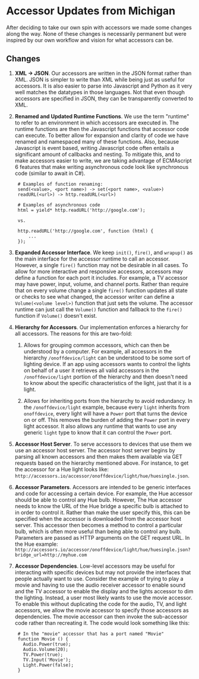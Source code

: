 Accessor Updates from Michigan
==============================

After deciding to take our own spin with accessors we made some changes along
the way. None of these changes is necessarily permanent but were inspired
by our own workflow and vision for what accessors can be.


Changes
-------

1. **XML -> JSON**. Our accessors are written in the JSON format rather than
XML. JSON is simpler to write than XML while being just as useful for accessors.
It is also easier to parse into Javascript and Python as it very well matches
the datatypes in those languages. Not that even though accessors are specified
in JSON, they can be transparently converted to XML.

2. **Renamed and Updated Runtime Functions**. We use the term "runtime" to refer to an
environment in which accessors are executed in. The runtime functions are
then the Javascript functions that accessor code can execute. To better allow
for expansion and clarity of code we have renamed and namespaced many of these
functions. Also, because Javascript is event based, writing Javascript code
often entails a significant amount of callbacks and nesting. To mitigate this,
and to make accessors easier to write, we are taking advantage of ECMAscript
6 features that make writing asynchronous code look like synchronous code
(similar to await in C#).

        # Examples of function renaming:
        send(<value>, <port name>) -> set(<port name>, <value>)
        readURL(<url>) -> http.readURL(<url>)

        # Examples of asynchronous code
        html = yield* http.readURL('http://google.com');

        vs.

        http.readURL('http://google.com', function (html) {
        	...
        });


2. **Expanded Accessor Interface**. We keep `init()`, `fire()`, and `wrapup()`
as the main interface for the accessor runtime to call an accessor. However,
a single `fire()` function may not be desirable in all cases. To allow for
more interactive and responsive accessors, accessors may define a function
for each port it includes. For example, a TV accessor may have power, input,
volume, and channel ports. Rather than require that on every volume change
a single `fire()` function updates all state or checks to see what changed,
the accessor writer can define a `Volume(<volume level>)` function that
just sets the volume. The accessor runtime can just call the `Volume()` function
and fallback to the `fire()` function if `Volume()` doesn't exist.


3. **Hierarchy for Accessors**. Our implementation enforces a hierarchy for
all accessors. The reasons for this are two-fold:

    1. Allows for grouping common accessors, which can then be understood by
    a computer. For example, all accessors in the hierarchy `/onoffdevice/light`
    can be understood to be some sort of lighting device. If an app using
    accessors wants to control the lights on behalf of a user it retrieves all
    valid accessors in the `/onoffdevice/light` portion of the hierarchy and
    then doesn't need to know about the specific characteristics of the light,
    just that it is a light.

    2. Allows for inheriting ports from the hierarchy to avoid redundancy. In
    the `/onoffdevice/light` example, because every `light` inherits from
    `onoffdevice`, every light will have a `Power` port that turns the
    device on or off. This removes the burden of adding the `Power` port in
    every light accessor. It also allows any runtime that wants to use
    any generic `light` type to know that it can control the `Power` port.


4. **Accessor Host Server**. To serve accessors to devices that use them
we use an accessor host server. The accessor host server begins by parsing all
known accessors and then makes them available via GET requests based on
the hierarchy mentioned above. For instance, to get the accessor for a Hue
light looks like: `http://accessors.io/accessor/onoffdevice/light/hue/huesingle.json`.


5. **Accessor Parameters**. Accessors are intended to be generic interfaces and
code for accessing a certain device. For example, the Hue accessor should be
able to control any Hue bulb. However, The Hue accessor needs to know the URL
of the Hue bridge a specific bulb is attached to in order to control it. Rather
than make the user specify this, this can be specified when the accessor is
downloaded from the accessor host server. This accessor then becomes a method
to control a particular bulb, which is often more useful than being able
to control any bulb. Parameters are passed as HTTP arguments on the GET request
URL. In the Hue example:
`http://accessors.io/accessor/onoffdevice/light/hue/huesingle.json?bridge_url=http://myhue.com`


6. **Accessor Dependencies**. Low-level accessors may be useful for interacting
with specific devices but may not provide the interfaces that people actually
want to use. Consider the example of trying to play a movie and having to use
the audio receiver accessor to enable sound and the TV accessor to enable the
display and the lights accessor to dim the lighting. Instead, a user most likely
wants to use the movie accessor. To enable this without duplicating the code
for the audio, TV, and light accessors, we allow the movie accessor to specify
those accessors as dependencies. The movie accessor can then invoke the
sub-accessor code rather than recreating it. The code would look something like
this:

        # In the "movie" accessor that has a port named "Movie"
        function Movie () {
          Audio.Power(true);
          Audio.Volume(20);
          TV.Power(true);
          TV.Input('Movie');
          Light.Power(false);
        }






